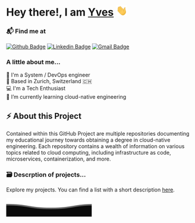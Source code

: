 <h1> Hey there!, I am <a href="https://github.com/Wind-net">Yves</a> <img src='images/wave.gif' width='30'>
</h1>

### 📬 Find me at
[![Github Badge](http://img.shields.io/badge/-Github-black?style=flat-square&logo=github)](https://github.com/Wind-net/) 
[![Linkedin Badge](https://img.shields.io/badge/-LinkedIn-blue?style=flat-square&logo=Linkedin&logoColor=white)](https://www.linkedin.com/in/yves-wetter/)
[![Gmail Badge](https://img.shields.io/badge/-Gmail-d14836?style=flat-square&logo=Gmail&logoColor=white)](mailto:windnet.engineer@gmail.com)


### A little about me...

💼 I'm a System / DevOps engineer<br>
📍 Based in Zurich, Switzerland 🇨🇭<br>
💻 I'm a Tech Enthusiast<br>
🌱 I’m currently learning cloud-native engineering

## ⚡ About this Project

Contained within this GitHub Project are multiple repositories documenting my educational journey towards obtaining a degree in cloud-native engineering.
Each repository contains a wealth of information on various topics related to cloud computing, including infrastructure as code, microservices, containerization, and more.

### 🗃️ Descrption of projects...

Explore my projects. You can find a list with a short description [here](projects.md).

<div>
  <img src='images/Bottom.svg'>
</div>